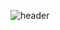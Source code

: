 ![header](https://capsule-render.vercel.app/api?type=venom&text=Welcome%20👋&fontSize=35&fontColor=D1D1D1&desc=Ara's%20GitHub%20&descAlign=68&descSize=10)


<!--
**arajo/arajo** is a ✨ _special_ ✨ repository because its `README.md` (this file) appears on your GitHub profile.

Here are some ideas to get you started:

- 🔭 I’m currently working on ...
- 🌱 I’m currently learning ...
- 👯 I’m looking to collaborate on ...
- 🤔 I’m looking for help with ...
- 💬 Ask me about ...
- 📫 How to reach me: ...
- 😄 Pronouns: ...
- ⚡ Fun fact: ...
-->
